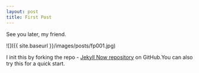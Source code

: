 ```yaml
---
layout: post
title: First Post
---
```


See you later, my friend.

![]({{ site.baseurl }}/images/posts/fp001.jpg)


I init this by forking the repo - [Jekyll Now repository](https://github.com/barryclark/jekyll-now) on GitHub.You can also try this for a quick start.